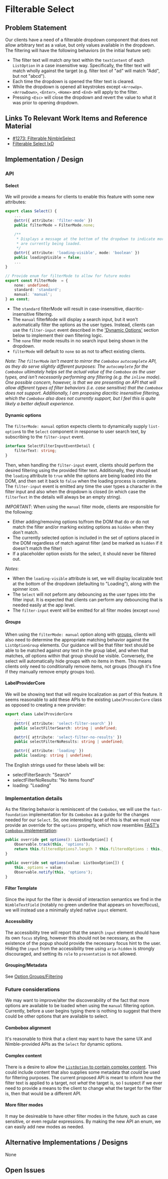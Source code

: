 # Filterable Select

## Problem Statement

Our clients have a need of a filterable dropdown component that does not allow arbitrary text as a value, but only values available in the dropdown. The filtering will have the following behaviors (in the initial feature set):

- The filter text will match _any_ text within the `textContent` of each `ListOption` in a case insensitive way. Specifically, the filter text will match wholly against the target (e.g. filter text of "ad" will match "Add", but not "abcd").
- Each time the dropdown is opened the filter text is cleared.
- While the dropdown is opened all keystrokes except `<ArrowUp>`. `<ArrowDown>`, `<Enter>`, `<Home>` and `<End>` will apply to the filter.
- Pressing `<Esc>` will close the dropdown and revert the value to what it was prior to opening dropdown.

## Links To Relevant Work Items and Reference Material

- [#1273: Filterable NimbleSelect](https://github.com/ni/nimble/issues/1273)
- [Filterable Select IxD](./IxD.md#filter)

## Implementation / Design

### API

#### Select

We will provide a means for clients to enable this feature with some new attributes:

```ts
export class Select() {
    ...
    @attr({ attribute: 'filter-mode' })
    public filterMode = FilterMode.none;

    /**
     * Displays a message at the bottom of the dropdown to indicate more options
     * are currently being loaded.
     */
    @attr({ attribute: 'loading-visible', mode: 'boolean' })
    public loadingVisible = false;
    ...
}

// Provide enum for filterMode to allow for future modes
export const FilterMode  = {
    none: undefined;
    standard: 'standard';
    manual: 'manual';
} as const;
```

- The `standard` filterMode will result in case-insensitive, diacritic-insensitive filtering.
- The `manual` filterMode will display a search input, but it won't automatically filter the options as the user types. Instead, clients can use the `filter-input` event described in the ['Dynamic Options'](#dynamic-options) section below to implement their own filtering logic.
- The `none` filter mode results in no search input being shown in the dropdown.
- `filterMode` will default to `none` so as not to affect existing clients.

_Note: The `filterMode` isn't meant to mirror the `Combobox` `autocomplete` API, as they do serve slightly different purposes: The `autocomplete` for the `Combobox` ultimately helps set the actual value of the `Combobox` as the user types, and isn't necessarily performing any filtering (e.g. the `inline` mode). One possible concern, however, is that we are presenting an API that will allow different types of filter behaviors (i.e. case sensitive) that the `Combobox` does not support. Additionally, I am proposing diacritic insensitive filtering, which the `Combobox` also does not currently support, but I feel this is quite likely a better default experience._

#### Dynamic options

The `filterMode: manual` option expects clients to dynamically supply `list-option`s to the `Select` component in response to user search text, by subscribing to the `filter-input` event.

```ts
interface SelectFilterInputEventDetail {
    filterText: string;
}
```

Then, when handling the `filter-input` event, clients should perform the desired filtering using the provided filter text. Additionally, they should set the `loading` attribute to `true` while the options are being loaded into the DOM, and then set it back to `false` when the loading process is complete. The `filter-input` event is emitted any time the user types a character in the filter input and also when the dropdown is closed (in which case the `filterText` in the details will always be an empty string).

_IMPORTANT_: When using the `manual` filter mode, clients are responsible for the following:

- Either adding/removing options to/from the DOM that do or do not match the filter and/or marking existing options as `hidden` when they don't match.
- The currently selected option is included in the set of options placed in the DOM regardless of match against filter (and be marked as `hidden` if it doesn't match the filter)
- If a placeholder option exists for the select, it should never be filtered out.

_Notes_:

- When the `loading-visible` attribute is set, we will display localizable text at the bottom of the dropdown (defaulting to "Loading"), along with the spinner icon.
- The `Select` will not peform any debouncing as the user types into the filter input. It is expected that clients can perform any debouncing that is needed easily at the app level.
- The `filter-input` event will be emitted for all filter modes (except `none`)

##### Groups

When using the `filterMode: manual` option along with [groups](./option-groups-hld.md), clients will also need to determine the appropriate matching behavior against the `ListOptionGroup` elements. Our guidance will be that filter text should be able to be matched against _any_ text in the group label, and when that matches, _all_ options within that group should be visible. Conversely, the select will automatically hide groups with no items in them. This means clients only need to conditionally remove items, not groups (though it's fine if they manually remove empty groups too).

#### LabelProviderCore

We will be showing text that will require localization as part of this feature. It seems reasonable to add these APIs to the existing `LabelProviderCore` class as opposed to creating a new provider:

```ts
export class LabelProviderCore
    ...
    @attr({ attribute: 'select-filter-search' })
    public selectFilterSearch: string | undefined;

    @attr({ attribute: 'select-filter-no-results' })
    public selectFilterNoResults: string | undefined;

    @attr({ attribute: 'loading' })
    public loading: string | undefined;
```

The English strings used for these labels will be:

- selectFilterSearch: "Search"
- selectFilterNoResults: "No items found"
- loading: "Loading"

### Implementation details

As the filtering behavior is reminiscent of the `Combobox`, we will use the `fast-foundation` implementation for its `Combobox` as a guide for the changes needed for our `Select`. So, one interesting facet of this is that we must now provide an override for the `options` property, which now resembles [FAST's `Combobox` implementation](https://github.com/microsoft/fast/blob/8023f7ee8458ac147dee4dadb9b72ce45a142a1f/packages/web-components/fast-foundation/src/combobox/combobox.ts#L170):

```ts
public override get options(): ListboxOption[] {
    Observable.track(this, 'options');
    return this.filteredOptions?.length ? this.filteredOptions : this._options;
}

public override set options(value: ListboxOption[]) {
    this._options = value;
    Observable.notify(this, 'options');
}
```

#### Filter Template

Since the input for the filter is devoid of interaction semantics we find in the `NimbleTextField` (notably no green underline that appears on hover/focus), we will instead use a minimally styled native `input` element.

#### Accessibility

The accessibility tree will report that the search `input` element should have its own `focus` styling, however this should not be necessary, as the existence of the popup should provide the necessary focus hint to the user. Hiding the `input` from the accessibility tree using `aria-hidden` is strongly discouraged, and setting its `role` to `presentation` is not allowed.

#### Grouping/Metadata

See [Option Groups/Filtering](./option-groups-hld.md#filtering)

### Future considerations

We may want to improve/alter the discoverability of the fact that more options are available to be loaded when using the `manual` filtering option. Currently, before a user begins typing there is nothing to suggest that there could be other options that are available to select.

#### Combobox alignment

It's reasonable to think that a client may want to have the same UX and Nimble-provided APIs as the `Select` for dynamic options.

#### Complex content

There is a desire to allow the [`ListOption` to contain complex content](https://github.com/ni/nimble/issues/1135). This could include content that also supplies some metadata that _could_ be used for filtering purposes. The current proposed API is meant to inform _how_ the filter text is applied to a target, not _what_ the target is, so I suspect if we ever need to provide a means to the client to change what the target for the filter is, then that would be a different API.

#### More filter modes

It may be desireable to have other filter modes in the future, such as case sensitive, or even regular expressions. By making the new API an enum, we can easily add new modes as needed.

## Alternative Implementations / Designs

None

## Open Issues
